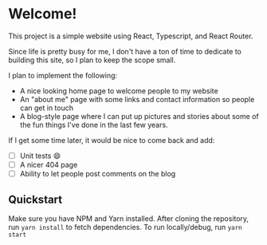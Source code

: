 # Welcome!
This project is a simple website using React, Typescript, and React Router.

Since life is pretty busy for me, I don't have a ton of time to dedicate to building this site, so I plan to keep the scope small.

I plan to implement the following:

- A nice looking home page to welcome people to my website
- An "about me" page with some links and contact information so people can get in touch
- A blog-style page where I can put up pictures and stories about some of the fun things I've done in the last few years.

If I get some time later, it would be nice to come back and add:
 - [ ] Unit tests :smile:
 - [ ] A nicer 404 page
 - [ ] Ability to let people post comments on the blog 
 
 ## Quickstart
 Make sure you have NPM and Yarn installed. After cloning the repository, run `yarn install` to fetch dependencies. To run locally/debug, run `yarn start`